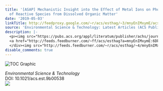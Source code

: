 ```yaml
---
title: '[ASAP] Mechanistic Insight into the Effect of Metal Ions on Photogeneration
  of Reactive Species from Dissolved Organic Matter'
date: '2019-05-03'
linkTitle: http://feedproxy.google.com/~r/acs/esthag/~3/mnyEnIMxymE/acs.est.9b00538
source: 'Environmental Science & Technology: Latest Articles (ACS Publications)'
description: |-
  <p><img src="https://pubs.acs.org/appl/literatum/publisher/achs/journals/content/esthag/0/esthag.ahead-of-print/acs.est.9b00538/20190503/images/medium/es-2019-00538n_0007.gif" alt="TOC Graphic"/></p><div><cite>Environmental Science & Technology</cite></div><div>DOI: 10.1021/acs.est.9b00538</div><div class="feedflare">
  <a href="http://feeds.feedburner.com/~ff/acs/esthag?a=mnyEnIMxymE:6DknnM8Symw:yIl2AUoC8zA"><img src="http://feeds.feedburner.com/~ff/acs/esthag?d=yIl2AUoC8zA" border="0"></img></a>
  </div><img src="http://feeds.feedburner.com/~r/acs/esthag/~4/mnyEnIMxymE" height="1" width="1" ...
disable_comments: true
---
```

<p><img src="https://pubs.acs.org/appl/literatum/publisher/achs/journals/content/esthag/0/esthag.ahead-of-print/acs.est.9b00538/20190503/images/medium/es-2019-00538n_0007.gif" alt="TOC Graphic"/></p><div><cite>Environmental Science & Technology</cite></div><div>DOI: 10.1021/acs.est.9b00538</div><div class="feedflare">
<a href="http://feeds.feedburner.com/~ff/acs/esthag?a=mnyEnIMxymE:6DknnM8Symw:yIl2AUoC8zA"><img src="http://feeds.feedburner.com/~ff/acs/esthag?d=yIl2AUoC8zA" border="0"></img></a>
</div><img src="http://feeds.feedburner.com/~r/acs/esthag/~4/mnyEnIMxymE" height="1" width="1" ...
